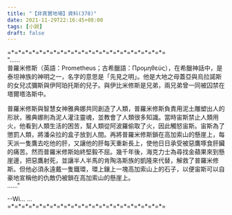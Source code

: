 ```yaml
---
title: "【非真實地場】資料(378)"
date: 2021-11-29T22:16:45+08:00
tags: [小說]
draft: false
---
```


=\*=\*=\*=\*=\*=\*=\*=\*=\*=\*=\*=\*=\*=\*=\*=\*=\*=\*=\*=\*=\*=\*=  
"......  
普羅米修斯（英語：Prometheus；古希臘語：Προμηθεύς），在希臘神話中，是泰坦神族的神明之一，名字的意思是「先見之明」。他是大地之母蓋亞與烏拉諾斯的女兒忒彌斯與伊阿珀托斯的兒子。與伊比米修斯是兄弟，兩兄弟曾一同被囚禁在塔爾塔洛斯中。  
  
普羅米修斯與智慧女神雅典娜共同創造了人類，普羅米修斯負責用泥土雕塑出人的形狀，雅典娜則為泥人灌注靈魂，並教會了人類很多知識。當時宙斯禁止人類用火，他看到人類生活的困苦，幫人類從阿波羅偷取了火，因此觸怒宙斯。宙斯為了懲罰人類，將潘朵拉的盒子放到人間。再將普羅米修斯鎖在高加索山的懸崖上，每天派一隻鷹去吃他的肝，又讓他的肝每天重新長上，使他日日承受被惡鷹啄食肝臟的痛苦。然而普羅米修斯始終堅毅不屈。幾千年後，海克力士為尋找金蘋果來到懸崖邊，把惡鷹射死，並讓半人半馬的肯陶洛斯族的凱隆來代替，解救了普羅米修斯。但他必須永遠戴一隻鐵環，環上鑲上一塊高加索山上的石子，以便宙斯可以自豪地宣稱他的仇敵仍被鎖在高加索山的懸崖上。  
......"

--Wi... ...  
=\*=\*=\*=\*=\*=\*=\*=\*=\*=\*=\*=\*=\*=\*=\*=\*=\*=\*=\*=\*=\*=\*=  